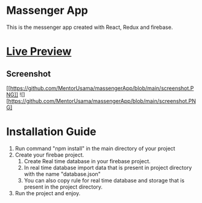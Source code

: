 # Massenger App
This is the messenger app created with React, Redux and firebase.
<br>
# [Live Preview](https://slack-7260c.firebaseapp.com)

## Screenshot <br>
[[https://github.com/MentorUsama/massengerApp/blob/main/screenshot.PNG]]
![][https://github.com/MentorUsama/massengerApp/blob/main/screenshot.PNG]

# Installation Guide
1. Run command "npm install" in the main directory of your project
2. Create your firebae project.
   1. Create Real time database in your firebase project.
   2. In real time database import data that is present in project directory with the name "database.json"
   3. You can also copy rule for real time database and storage that is present in the project directory.
4. Run the project and enjoy.

